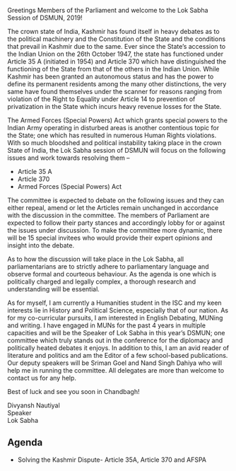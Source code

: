 Greetings Members of the Parliament and welcome to the Lok Sabha Session of DSMUN, 2019!

The crown state of India, Kashmir has found itself in heavy debates as to the political machinery and the Constitution of the State and the conditions that prevail in Kashmir due to the same. Ever since the State’s accession to the Indian Union on the 26th October 1947, the state has functioned under Article 35 A (initiated in 1954) and Article 370 which have distinguished the functioning of the State from that of the others in the Indian Union. While Kashmir has been granted an autonomous status and has the power to define its permanent residents among the many other distinctions, the very same have found themselves under the scanner for reasons ranging from violation of the Right to Equality under Article 14 to prevention of privatization in the State which incurs heavy revenue losses for the State.

The Armed Forces (Special Powers) Act which grants special powers to the Indian Army operating in disturbed areas is another contentious topic for the State; one which has resulted in numerous Human Rights violations. With so much bloodshed and political instability taking place in the crown State of India, the Lok Sabha session of DSMUN will focus on the following issues and work towards resolving them –

- Article 35 A
- Article 370
- Armed Forces (Special Powers) Act

The committee is expected to debate on the following issues and they can either repeal, amend or let the Articles remain unchanged in accordance with the discussion in the committee. The members of Parliament are expected to follow their party stances and accordingly lobby for or against the issues under discussion. To make the committee more dynamic, there will be 15 special invitees who would provide their expert opinions and insight into the debate.

As to how the discussion will take place in the Lok Sabha, all parliamentarians are to strictly adhere to parliamentary language and observe formal and courteous behaviour. As the agenda is one which is politically charged and legally complex, a thorough research and understanding will be essential.

As for myself, I am currently a Humanities student in the ISC and my keen interests lie in History and Political Science, especially that of our nation. As for my co-curricular pursuits, I am interested in English Debating, MUNing and writing. I have engaged in MUNs for the past 4 years in multiple capacities and will be the Speaker of Lok Sabha in this year’s DSMUN; one committee which truly stands out in the conference for the diplomacy and politically heated debates it enjoys. In addition to this, I am an avid reader of literature and politics and am the Editor of a few school-based publications. Our deputy speakers will be Sriman Goel and Nand Singh Dahiya who will help me in running the committee. All delegates are more than welcome to contact us for any help.

Best of luck and see you soon in Chandbagh!

Divyansh Nautiyal  
Speaker  
Lok Sabha

## Agenda

- Solving the Kashmir Dispute- Article 35A, Article 370 and AFSPA
